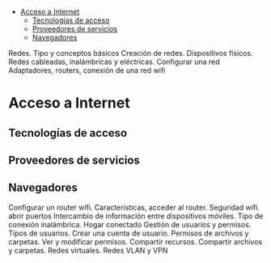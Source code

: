 - [Acceso a Internet](#acceso-a-internet)
  - [Tecnologías de acceso](#tecnolog%c3%adas-de-acceso)
  - [Proveedores de servicios](#proveedores-de-servicios)
  - [Navegadores](#navegadores)

Redes. Tipo y conceptos básicos
Creación de redes. Dispositivos físicos. Redes cableadas, inalámbricas y eléctricas.
Configurar una red
Adaptadores, routers, conexión de una red wifi

# Acceso a Internet

## Tecnologías de acceso

## Proveedores de servicios

## Navegadores

Configurar un router wifi.
Características, acceder al router. Seguridad wifi. abrir puertos
Intercambio de información entre dispositivos móviles. Tipo de conexión inalámbrica. Hogar conectado
Gestión de usuarios y permisos.
Tipos de usuarios. Crear una cuenta de usuario. Permisos de archivos y carpetas. Ver y modificar permisos.
Compartir recursos.
Compartir archivos y carpetas. Redes virtuales. Redes VLAN y VPN
